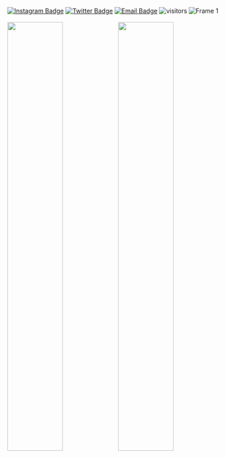 [![Instagram Badge](https://img.shields.io/badge/-Instagram-5851DB?style=flat-square&labelColor=5851DB&logo=instagram&logoColor=white&link=https://instagram.com/turkwr)](https://instagram.com/turkwr)
[![Twitter Badge](https://img.shields.io/badge/-Twitter-1da1f2?style=flat-square&labelColor=1da1f2&logo=twitter&logoColor=white&link=https://twitter.com/turkwrr)](https://twitter.com/turkwrr)
[![Email Badge](https://img.shields.io/badge/-Email-c14438?style=flat-square&logo=Gmail&logoColor=white&link=mailto:turker@devs.org.tr)](mailto:turker@devs.org.tr)
![visitors](https://visitor-badge.laobi.icu/badge?page_id=turkwr)
![Frame 1](https://user-images.githubusercontent.com/63150613/233329027-3329ba2a-546f-4a73-b18a-9c7606f88943.png)
<br>
<br>
<img width="50%" src="https://github-readme-streak-stats.herokuapp.com/?user=turkwr&theme=black-ice&hide_border=true&stroke=0000&background=0D1117"><img width="50%" src="https://github-readme-stats.vercel.app/api?username=turkwr&show_icons=true&count_private=true&theme=react&hide_border=true&bg_color=0D1117">

